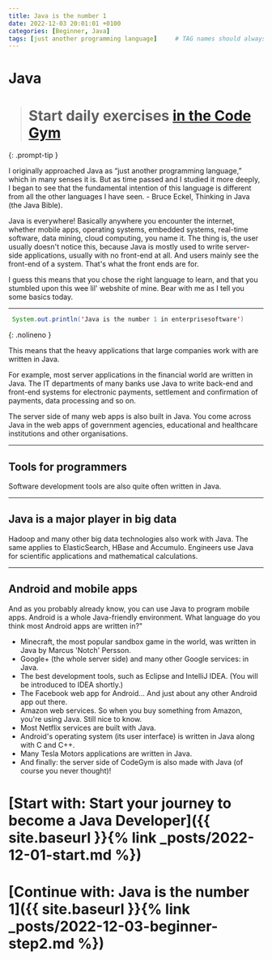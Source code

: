 ```yaml
---
title: Java is the number 1
date: 2022-12-03 20:01:01 +0100
categories: [Beginner, Java]
tags: [just another programming language]     # TAG names should always be lowercase
---
```


# Java

> # Start daily exercises [in the Code Gym](https://codegym.cc/)
{: .prompt-tip }

I originally approached Java as “just another programming language,”
which in many senses it is. But as time passed and I studied it more
deeply, I began to see that the fundamental intention of this language is
different from all the other languages I have seen. - Bruce Eckel, Thinking in Java (the Java Bible).

Java is everywhere! Basically anywhere you encounter the internet, whether mobile apps, operating systems, embedded
systems, real-time software, data mining, cloud computing, you name it. The thing is, the user usually doesn't notice
this, because Java is mostly used to write server-side applications,
usually with no front-end at all. And users mainly see the front-end of a system. That's what the front ends are for.

I guess this means that you chose the right language to learn, and that you stumbled upon this wee lil' webshite of mine.
Bear with me as I tell you some basics today.

***

```java
 System.out.println('Java is the number 1 in enterprisesoftware')
```
{: .nolineno }

This means that the heavy applications that large companies work with are written in Java.

For example, most server applications in the financial world are written in Java. The IT departments of many banks
use Java to write back-end and front-end systems for electronic payments, settlement and
confirmation of payments, data processing and so on.

The server side of many web apps is also built in Java. You come across Java in the web apps of government agencies,
educational and healthcare institutions and other organisations.

***
## Tools for programmers

Software development tools are also quite often written in Java.

***
## Java is a major player in big data

Hadoop and many other big data technologies also work with Java. The same applies to
ElasticSearch, HBase and Accumulo.
Engineers use Java for scientific applications and mathematical calculations.

***
## Android and mobile apps

And as you probably already know, you can use Java to program mobile apps. Android is a whole
Java-friendly environment. What language do you think most Android apps are written in?"

- Minecraft, the most popular sandbox game in the world, was written in Java by Marcus 'Notch' Persson.
- Google+ (the whole server side) and many other Google services: in Java.
- The best development tools, such as Eclipse and IntelliJ IDEA. (You will be introduced to IDEA shortly.)
- The Facebook web app for Android… And just about any other Android app out there.
- Amazon web services. So when you buy something from Amazon, you're using Java. Still nice to know.
- Most Netflix services are built with Java.
- Android's operating system (its user interface) is written in Java along with C and C++.
- Many Tesla Motors applications are written in Java.
- And finally: the server side of CodeGym is also made with Java (of course you never thought)!

# [Start with: Start your journey to become a Java Developer]({{ site.baseurl }}{% link _posts/2022-12-01-start.md %})
# [Continue with: Java is the number 1]({{ site.baseurl }}{% link _posts/2022-12-03-beginner-step2.md %})

